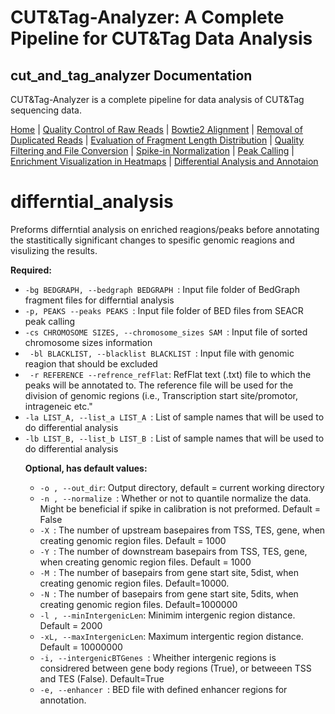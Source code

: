 # CUT&Tag-Analyzer: A Complete Pipeline for CUT&Tag Data Analysis
## cut_and_tag_analyzer Documentation

CUT&Tag-Analyzer is a complete pipeline for data analysis of CUT&Tag sequencing data.

[Home](index.md) | [Quality Control of Raw Reads](fastqc.md) | [Bowtie2 Alignment](bowtie2_alignment.md) | [Removal of Duplicated Reads](remove_duplicates.md) | [Evaluation of Fragment Length Distribution](fragment_length.md) | [Quality Filtering and File Conversion](filtering.md) | [Spike-in Normalization](spike_in_calibration.md) | [Peak Calling](peak_calling.md) | [Enrichment Visualization in Heatmaps](heatmaps.md) | [Differential Analysis and Annotaion](differential_analysis.md)

# differntial_analysis
Preforms differntial analysis on enriched reagions/peaks before annotating the stastitically significant changes to spesific genomic reagions and visulizing the results. 



<p><strong>Required:</strong></p>
<ul>
  <li><code>-bg BEDGRAPH, --bedgraph BEDGRAPH </code>: Input file folder of BedGraph fragment files for differntial analysis </li>

  <li><code>-p, PEAKS --peaks PEAKS </code>: Input file folder of  BED files from SEACR peak calling </li>

  <li><code>-cs CHROMOSOME SIZES, --chromosome_sizes SAM </code>: Input file of sorted chromosome sizes information </li>

  <li><code> -bl BLACKLIST, --blacklist BLACKLIST </code>: Input file with genomic reagion that should be excluded</li>

  <li><code> -r REFERENCE --refrence_refFlat</code>: RefFlat text (.txt) file to which the peaks will be annotated to. The reference file will be used for the division of genomic regions (i.e., Transcription start site/promotor, intrageneic etc." </li>

  <li><code>-la LIST_A, --list_a LIST_A </code>: List of sample names that will be used to do differential analysis </li>

   <li><code>-lb LIST_B, --list_b LIST_B </code>: List of sample names that will be used to do differential analysis </li>



<p><strong>Optional, has default values:</strong></p>
<ul>
  <li><code>-o , --out_dir</code>: Output directory, default = current working directory </li>

  <li><code>-n , --normalize </code>: Whether or not to quantile normalize the data. Might be beneficial if spike in calibration is not preformed. Default = False </li>

  <li><code>-X </code>: The number of upstream basepaires from TSS, TES, gene, when creating genomic region files. Default = 1000 </li>
  <li><code>-Y </code>: The number of downstream basepairs from TSS, TES, gene, when creating genomic region files. Default = 1000 </li>
  <li><code>-M </code>: The number of basepairs from gene start site, 5dist, when creating genomic region files. Default=10000.
  <li><code>-N </code>: The number of basepairs from gene start site, 5dits, when creating genomic region files. Default=1000000</li>
  <li><code>-l , --minIntergenicLen</code>: Minimim intergenic region distance. Default = 2000 </li>
  <li><code>-xL, --maxIntergenicLen</code>: Maximum intergentic region distance. Default = 10000000 </li>
  <li><code>-i, --intergenicBTGenes </code>: Wheither intergenic regions is considrered between gene body regions (True), or betweeen TSS and TES (False). Default=True </li>
  <li><code>-e, --enhancer </code>: BED file with defined enhancer regions for annotation. </li>

</ul>


